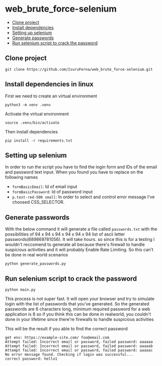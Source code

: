 # web_brute_force-selenium

-  [Clone project](#clone-project)
-  [Install dependencies](#install-dependencies-in-linux)
-  [Setting up selenium](#setting-up-selenium)
-  [Generate passwords](#generate-passwords)
-  [Run selenium script to crack the password](#run-selenium-script-to-crack-the-password)

## Clone project

```
git clone https://github.com/IsuruFerna/web_brute_force-selenium.git

```

## Install dependencies in linux

First we need to create an virtual environment

```
python3 -m venv .venv
```

Activate the virtual environment

```
source .venv/bin/activate
```

Then install dependencies

```
pip install -r requirements.txt
```

## Setting up selenium

In order to run the script you have to find the login form and IDs of the email and password text input. When you found you have to replace on the following names

-  `formBasicEmail`: Id of email input
-  `formBasicPassword`: Id of password input
-  `p.text-red-500 small`: In order to select and control error message I've choosed CSS_SELECTOR.

## Generate passwords

With the below command it will generate a file called `passwords.txt` with the possibilities of 94 x 94 x 94 x 94 x 94 x 94 list of ascii letter passwords(689869781056). It will take hours. so since this is for a testing I wouldn't reccomend to generate all because there's firewall to handle suspicious activities and it will probably Enable Rate Limiting. So this can't be done in real world scenarios

```
python generate_passwords.py
```

## Run selenium script to crack the password

```
python main.py
```

This process is not super fast. It will open your browser and try to simulate login with the list of passwords that you've generated. So the generated passwords are 6 characters long, minimum required password for a web application is 8 so if you think this can be done in realworld, you couldn't done in your lifetime since there're firewalls to handle suspicious activities

This will be the result if you able to find the correct password

```
get env: https://example-site.com/ foo@email.com
Attempt failed: Incorrect email or password, failed password: aaaaaa
Attempt failed: Incorrect email or password, failed password: aaaaab
Attempt failed: Incorrect email or password, failed password: aaaaac
No error message found. Checking if login was successful...
correct password: hello1
```
